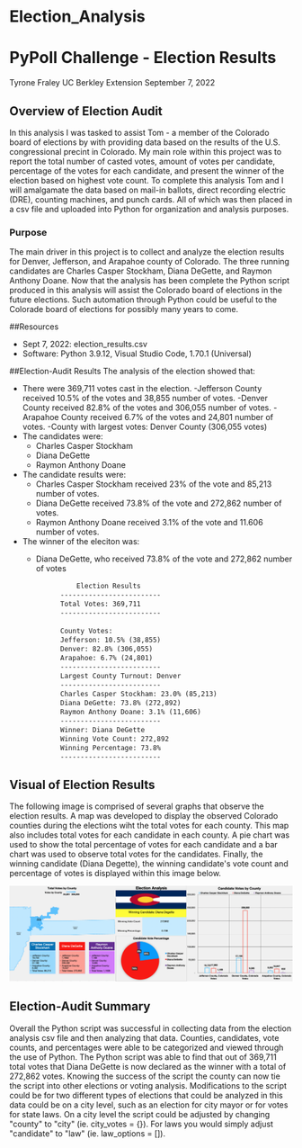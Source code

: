 # Election_Analysis

# PyPoll Challenge - Election Results
Tyrone Fraley 
UC Berkley Extension 
September 7, 2022 

## Overview of Election Audit

In this analysis I was tasked to assist Tom - a member of the Colorado board of elections by with providing data based on the results of the U.S. congressional precint in Colorado. My main role within this project was to report the total number of casted votes, amount of votes per candidate, percentage of the votes for each candidate, and present the winner of the election based on highest vote count. To complete this analysis Tom and I will amalgamate the data based on mail-in ballots, direct recording electric (DRE), counting machines, and punch cards. All of which was then placed in a csv file and uploaded into Python for organization and analysis purposes.

### Purpose

The main driver in this project is to collect and analyze the election results for Denver, Jefferson, and Arapahoe county of Colorado. The three running candidates are Charles Casper Stockham, Diana DeGette, and Raymon Anthony Doane. Now that the analysis has been complete the Python script produced in this analysis will assist the Colorado board of elections in the future elections. Such automation through Python could be useful to the Colorade board of elections for possibly many years to come. 

##Resources
- Sept 7, 2022: election_results.csv
- Software: Python 3.9.12, Visual Studio Code, 1.70.1 (Universal)

##Election-Audit Results
The analysis of the election showed that:
- There were 369,711 votes cast in the election.
    -Jefferson County received 10.5% of the votes and 38,855 number of votes.
    -Denver County received 82.8% of the votes and 306,055 number of votes.
    -Arapahoe County received 6.7% of the votes and 24,801 number of votes.
-County with largest votes: Denver County (306,055 votes)
- The candidates were:
    - Charles Casper Stockham
    - Diana DeGette
    - Raymon Anthony Doane
- The candidate results were:
    - Charles Casper Stockham received 23% of the vote and 85,213 number of votes.
    - Diana DeGette received 73.8% of the vote and 272,862 number of votes.
    - Raymon Anthony Doane received 3.1% of the vote and 11.606 number of votes.
- The winner of the eleciton was:
    - Diana DeGette, who received 73.8% of the vote and 272,862 number of votes
    
                    Election Results
                -------------------------
                Total Votes: 369,711
                -------------------------

                County Votes:
                Jefferson: 10.5% (38,855)
                Denver: 82.8% (306,055)
                Arapahoe: 6.7% (24,801)
                -------------------------
                Largest County Turnout: Denver
                -------------------------
                Charles Casper Stockham: 23.0% (85,213)
                Diana DeGette: 73.8% (272,892)
                Raymon Anthony Doane: 3.1% (11,606)
                -------------------------
                Winner: Diana DeGette
                Winning Vote Count: 272,892
                Winning Percentage: 73.8%
                -------------------------




    
## Visual of Election Results

The following image is comprised of several graphs that observe the election results. A map was developed to display the observed Colorado counties during the elections wiht the total votes for each county. This map also includes total votes for each candidate in each county. A pie chart was used to show the total percentage of votes for each candidate and a bar chart was used to observe total votes for the candidates. Finally, the winning candidate (Diana Degette), the winning candidate's vote count and percentage of votes is displayed within this image below.

![](Election%20Results%20Visual.png)
    
    
## Election-Audit Summary

Overall the Python script was successful in collecting data from the election analysis csv file and then analyzing that data. Counties, candidates, vote counts, and percentages were able to be categorized and viewed through the use of Python. The Python script was able to find that out of 369,711 total votes that Diana DeGette is now declared as the winner with a total of 272,862 votes. Knowing the success of the script the county can now tie the script into other elections or voting analysis. Modifications to the script could be for two different types of elections that could be analyzed in this data could be on a city level, such as an election for city mayor or for votes for state laws. On a city level the script could be adjusted by changing "county" to "city" (ie. city_votes = {}). For laws you would simply adjust "candidate" to "law" (ie. law_options = []).

 
